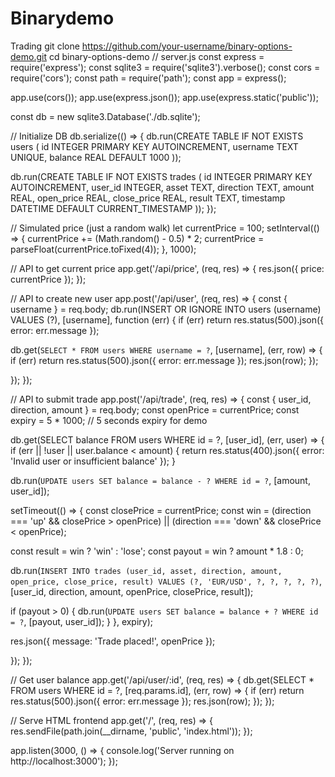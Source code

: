 # Binarydemo
Trading
git clone https://github.com/your-username/binary-options-demo.git
cd binary-options-demo
// server.js const express = require('express'); const sqlite3 = require('sqlite3').verbose(); const cors = require('cors'); const path = require('path'); const app = express();

app.use(cors()); app.use(express.json()); app.use(express.static('public'));

const db = new sqlite3.Database('./db.sqlite');

// Initialize DB db.serialize(() => { db.run(CREATE TABLE IF NOT EXISTS users ( id INTEGER PRIMARY KEY AUTOINCREMENT, username TEXT UNIQUE, balance REAL DEFAULT 1000 ));

db.run(CREATE TABLE IF NOT EXISTS trades ( id INTEGER PRIMARY KEY AUTOINCREMENT, user_id INTEGER, asset TEXT, direction TEXT, amount REAL, open_price REAL, close_price REAL, result TEXT, timestamp DATETIME DEFAULT CURRENT_TIMESTAMP )); });

// Simulated price (just a random walk) let currentPrice = 100; setInterval(() => { currentPrice += (Math.random() - 0.5) * 2; currentPrice = parseFloat(currentPrice.toFixed(4)); }, 1000);

// API to get current price app.get('/api/price', (req, res) => { res.json({ price: currentPrice }); });

// API to create new user app.post('/api/user', (req, res) => { const { username } = req.body; db.run(INSERT OR IGNORE INTO users (username) VALUES (?), [username], function (err) { if (err) return res.status(500).json({ error: err.message });

db.get(`SELECT * FROM users WHERE username = ?`, [username], (err, row) => {
  if (err) return res.status(500).json({ error: err.message });
  res.json(row);
});

}); });

// API to submit trade app.post('/api/trade', (req, res) => { const { user_id, direction, amount } = req.body; const openPrice = currentPrice; const expiry = 5 * 1000; // 5 seconds expiry for demo

db.get(SELECT balance FROM users WHERE id = ?, [user_id], (err, user) => { if (err || !user || user.balance < amount) { return res.status(400).json({ error: 'Invalid user or insufficient balance' }); }

db.run(`UPDATE users SET balance = balance - ? WHERE id = ?`, [amount, user_id]);

setTimeout(() => {
  const closePrice = currentPrice;
  const win = (direction === 'up' && closePrice > openPrice) ||
              (direction === 'down' && closePrice < openPrice);

  const result = win ? 'win' : 'lose';
  const payout = win ? amount * 1.8 : 0;

  db.run(`INSERT INTO trades (user_id, asset, direction, amount, open_price, close_price, result)
          VALUES (?, 'EUR/USD', ?, ?, ?, ?, ?)`,
    [user_id, direction, amount, openPrice, closePrice, result]);

  if (payout > 0) {
    db.run(`UPDATE users SET balance = balance + ? WHERE id = ?`, [payout, user_id]);
  }
}, expiry);

res.json({ message: 'Trade placed!', openPrice });

}); });

// Get user balance app.get('/api/user/:id', (req, res) => { db.get(SELECT * FROM users WHERE id = ?, [req.params.id], (err, row) => { if (err) return res.status(500).json({ error: err.message }); res.json(row); }); });

// Serve HTML frontend app.get('/', (req, res) => { res.sendFile(path.join(__dirname, 'public', 'index.html')); });

app.listen(3000, () => { console.log('Server running on http://localhost:3000'); });

